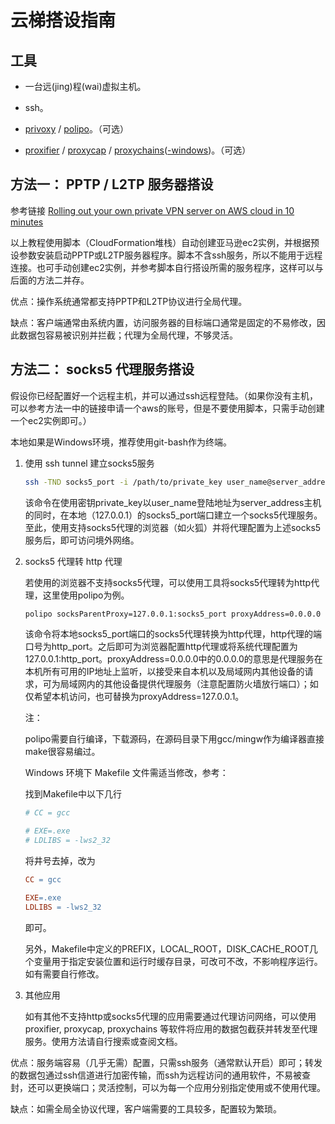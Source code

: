# 云梯搭设指南

## 工具

- 一台远(jing)程(wai)虚拟主机。

- ssh。

- [privoxy](https://www.privoxy.org) / [polipo](https://github.com/jech/polipo.git)。（可选）

- [proxifier](https://proxifier.soft32.com) / [proxycap](http://www.proxycap.com) / [proxychains](https://github.com/haad/proxychains)([-windows](https://github.com/shunf4/proxychains-windows.git))。（可选）

## 方法一： PPTP / L2TP 服务器搭设

参考链接 [Rolling out your own private VPN server on AWS cloud in 10 minutes](https://github.com/webdigi/AWS-VPN-Server-Setup)

以上教程使用脚本（CloudFormation堆栈）自动创建亚马逊ec2实例，并根据预设参数安装启动PPTP或L2TP服务器程序。脚本不含ssh服务，所以不能用于远程连接。也可手动创建ec2实例，并参考脚本自行搭设所需的服务程序，这样可以与后面的方法二并存。

优点：操作系统通常都支持PPTP和L2TP协议进行全局代理。

缺点：客户端通常由系统内置，访问服务器的目标端口通常是固定的不易修改，因此数据包容易被识别并拦截；代理为全局代理，不够灵活。

## 方法二： socks5 代理服务搭设

假设你已经配置好一个远程主机，并可以通过ssh远程登陆。（如果你没有主机，可以参考方法一中的链接申请一个aws的账号，但是不要使用脚本，只需手动创建一个ec2实例即可。）

本地如果是Windows环境，推荐使用git-bash作为终端。

1. 使用 ssh tunnel 建立socks5服务

    ```sh
    ssh -TND socks5_port -i /path/to/private_key user_name@server_address
    ```

    该命令在使用密钥private_key以user_name登陆地址为server_address主机的同时，在本地（127.0.0.1）的socks5_port端口建立一个socks5代理服务。至此，使用支持socks5代理的浏览器（如火狐）并将代理配置为上述socks5服务后，即可访问境外网络。

1. socks5 代理转 http 代理

    若使用的浏览器不支持socks5代理，可以使用工具将socks5代理转为http代理，这里使用polipo为例。

    ```sh
    polipo socksParentProxy=127.0.0.1:socks5_port proxyAddress=0.0.0.0 proxyPort=http_port
    ```

    该命令将本地socks5_port端口的socks5代理转换为http代理，http代理的端口号为http_port。之后即可为浏览器配置http代理或将系统代理配置为127.0.0.1:http_port。proxyAddress=0.0.0.0中的0.0.0.0的意思是代理服务在本机所有可用的IP地址上监听，以接受来自本机以及局域网内其他设备的请求，可为局域网内的其他设备提供代理服务（注意配置防火墙放行端口）；如仅希望本机访问，也可替换为proxyAddress=127.0.0.1。

    注：

    polipo需要自行编译，下载源码，在源码目录下用gcc/mingw作为编译器直接make很容易编过。

    Windows 环境下 Makefile 文件需适当修改，参考：

    找到Makefile中以下几行

    ```Makefile
    # CC = gcc

    # EXE=.exe
    # LDLIBS = -lws2_32
    ```

    将井号去掉，改为

    ```Makefile
    CC = gcc

    EXE=.exe
    LDLIBS = -lws2_32
    ```

    即可。

    另外，Makefile中定义的PREFIX，LOCAL_ROOT，DISK_CACHE_ROOT几个变量用于指定安装位置和运行时缓存目录，可改可不改，不影响程序运行。如有需要自行修改。

1. 其他应用

    如有其他不支持http或socks5代理的应用需要通过代理访问网络，可以使用 proxifier, proxycap, proxychains 等软件将应用的数据包截获并转发至代理服务。使用方法请自行搜索或查阅文档。

优点：服务端容易（几乎无需）配置，只需ssh服务（通常默认开启）即可；转发的数据包通过ssh信道进行加密传输，而ssh为远程访问的通用软件，不易被查封，还可以更换端口；灵活控制，可以为每一个应用分别指定使用或不使用代理。

缺点：如需全局全协议代理，客户端需要的工具较多，配置较为繁琐。

